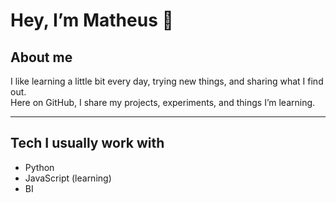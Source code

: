 # Hey, I’m Matheus 🐋

## About me

I like learning a little bit every day, trying new things, and sharing what I find out.  
Here on GitHub, I share my projects, experiments, and things I’m learning.

---

## Tech I usually work with

- Python  
- JavaScript (learning)  
- BI
